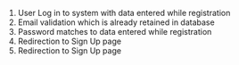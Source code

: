 1. User Log in to system with data entered while registration
2. Email validation which is already retained in database
3. Password matches to data entered while registration
4. Redirection to Sign Up page 
4. Redirection to Sign Up page
